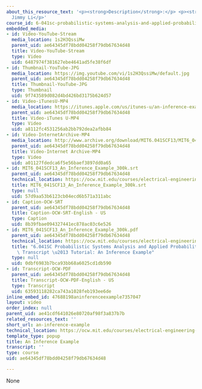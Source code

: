 ```yaml
---
about_this_resource_text: '<p><strong>Description</strong>:</p> <p><strong>Instructor</strong>:
  Jimmy Li</p>'
course_id: 6-041sc-probabilistic-systems-analysis-and-applied-probability-fall-2013
embedded_media:
- id: Video-YouTube-Stream
  media_location: 1s2H3QssiMw
  parent_uid: ae64345df78bdd04258f79db67634d48
  title: Video-YouTube-Stream
  type: Video
  uid: 6487974f381627ebe4641ad5fe38f6df
- id: Thumbnail-YouTube-JPG
  media_location: https://img.youtube.com/vi/1s2H3QssiMw/default.jpg
  parent_uid: ae64345df78bdd04258f79db67634d48
  title: Thumbnail-YouTube-JPG
  type: Thumbnail
  uid: 9f743589d082d4bd426bd3175b624d57
- id: Video-iTunesU-MP4
  media_location: https://itunes.apple.com/us/itunes-u/an-inference-example/id814580809?i=249378069
  parent_uid: ae64345df78bdd04258f79db67634d48
  title: Video-iTunes U-MP4
  type: Video
  uid: a8112fc4531256ab2bb792dea2afbb84
- id: Video-InternetArchive-MP4
  media_location: http://www.archive.org/download/MIT6.041SCF13/MIT6_041SCF13_An_Inference_Example_300k.mp4
  parent_uid: ae64345df78bdd04258f79db67634d48
  title: Video-Internet Archive-MP4
  type: Video
  uid: a01127fdedca6f5e56baef3897dd0a65
- id: MIT6_041SCF13_An_Inference_Example_300k.srt
  parent_uid: ae64345df78bdd04258f79db67634d48
  technical_location: https://ocw.mit.edu/courses/electrical-engineering-and-computer-science/6-041sc-probabilistic-systems-analysis-and-applied-probability-fall-2013/resource-index/an-inference-example/MIT6_041SCF13_An_Inference_Example_300k.srt
  title: MIT6_041SCF13_An_Inference_Example_300k.srt
  type: null
  uid: 57d9aa53b6123cb04ecd6b571a311abc
- id: Caption-OCW-SRT
  parent_uid: ae64345df78bdd04258f79db67634d48
  title: Caption-OCW-SRT-English - US
  type: Caption
  uid: 8b39fbae094327441ec878ac03c6e526
- id: MIT6_041SCF13_An_Inference_Example_300k.pdf
  parent_uid: ae64345df78bdd04258f79db67634d48
  technical_location: https://ocw.mit.edu/courses/electrical-engineering-and-computer-science/6-041sc-probabilistic-systems-analysis-and-applied-probability-fall-2013/resource-index/an-inference-example/MIT6_041SCF13_An_Inference_Example_300k.pdf
  title: "6.041SC Probabilistic Systems Analysis and Applied Probability, Fall 2013\
    \ Transcript \u2013 Tutorial: An Inference Example"
  type: null
  uid: 0dbf6983b7bca93bb68a6025cd1db590
- id: Transcript-OCW-PDF
  parent_uid: ae64345df78bdd04258f79db67634d48
  title: Transcript-OCW-PDF-English - US
  type: Transcript
  uid: 63593118282ca743a1028feb193ee6de
inline_embed_id: 47688198aninferenceexample7357047
layout: video
order_index: null
parent_uid: ae41cdf641026e80720af98f3a837b7b
related_resources_text: ''
short_url: an-inference-example
technical_location: https://ocw.mit.edu/courses/electrical-engineering-and-computer-science/6-041sc-probabilistic-systems-analysis-and-applied-probability-fall-2013/resource-index/an-inference-example
template_type: popup
title: An Inference Example
transcript: ''
type: course
uid: ae64345df78bdd04258f79db67634d48

---
```

None